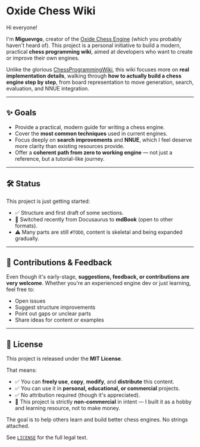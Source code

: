 # Oxide Chess Wiki

Hi everyone!

I'm **Miguevrgo**, creator of the [Oxide Chess Engine](https://github.com/miguevrgo/Oxide) (which you probably haven't heard of). This project is a personal initiative to build a modern, practical **chess programming wiki**, aimed at developers who want to create or improve their own engines.

Unlike the glorious [ChessProgrammingWiki](https://www.chessprogramming.org/), this wiki focuses more on **real implementation details**, walking through **how to actually build a chess engine step by step**, from board representation to move generation, search, evaluation, and NNUE integration.

---

## ✨ Goals

- Provide a practical, modern guide for writing a chess engine.
- Cover the **most common techniques** used in current engines.
- Focus deeply on **search improvements** and **NNUE**, which I feel deserve more clarity than existing resources provide.
- Offer a **coherent path from zero to working engine** — not just a reference, but a tutorial-like journey.

---

## 🛠️ Status

This project is just getting started:

- ✅ Structure and first draft of some sections.
- 🔄 Switched recently from Docusaurus to **mdBook** (open to other formats).
- ⚠️ Many parts are still `#TODO`, content is skeletal and being expanded gradually.

---

## 🤝 Contributions & Feedback

Even though it's early-stage, **suggestions, feedback, or contributions are very welcome**. Whether you're an experienced engine dev or just learning, feel free to:

- Open issues
- Suggest structure improvements
- Point out gaps or unclear parts
- Share ideas for content or examples

---

## 📄 License

This project is released under the **MIT License**.

That means:

- ✅ You can **freely use**, **copy**, **modify**, and **distribute** this content.
- ✅ You can use it in **personal, educational, or commercial** projects.
- ✅ No attribution required (though it's appreciated).
- 🚫 This project is strictly **non-commercial** in intent — I built it as a hobby and learning resource, not to make money.

The goal is to help others learn and build better chess engines. No strings attached.

See [`LICENSE`](./LICENSE) for the full legal text.
